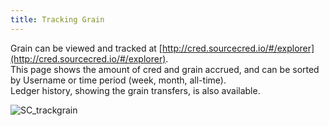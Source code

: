 ```yaml
---
title: Tracking Grain
---
```


Grain can be viewed and tracked at [http://cred.sourcecred.io/#/explorer](http://cred.sourcecred.io/#/explorer).   
This page shows the amount of cred and grain accrued, and can be sorted by Username or time period (week, month, all-time).  
Ledger history, showing the grain transfers, is also available.  

![SC_trackgrain](https://user-images.githubusercontent.com/88468275/129417396-68b8e7bd-a083-435c-a162-8865575239d6.png)

